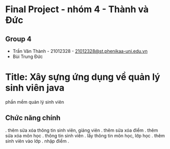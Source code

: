 # Final Project - nhóm 4 - Thành và Đức 
## Group 4
- Trần Văn Thành - 21012328 - 21012328@st.phenikaa-uni.edu.vn
- Bùi Trung Đức 

# Title: Xây sựng ứng dụng về quản lý sinh viên java
phần mềm quản lý sinh viên 

## Chức năng chính 
. thêm sửa xóa thông tin sinh viên, giảng viên
. thêm sửa xóa điểm 
. thêm sửa xóa môn học
. thông tin sinh viên 
. lấy thông tin môn học, lớp học 
. thêm sinh viên vào lớp 
. nhập điểm 
. 
   
   
